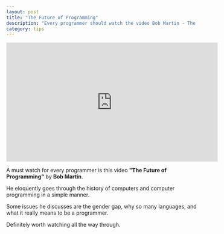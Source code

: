 ```yaml
---
layout: post
title: "The Future of Programming"
description: "Every programmer should watch the video Bob Martin - The Future of Programming."
category: tips
---
```


<div class="videowrapper">
<iframe width="560" height="315" src="https://www.youtube.com/embed/ecIWPzGEbFc" frameborder="0" allowfullscreen></iframe>
</div>

A must watch for every programmer is this video **"The Future of Programming"** by **Bob Martin**. 

<!--more-->

He eloquently goes through the history of computers and computer programming in a simple manner.

Some issues he discusses are the gender gap, why so many languages, and what it really means to be a programmer. 

Definitely worth watching all the way through.
